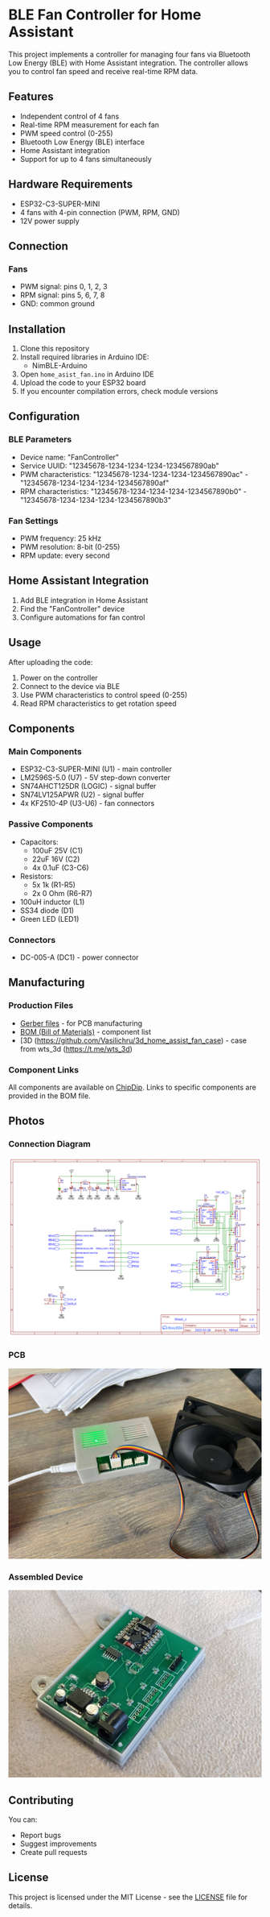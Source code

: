 # BLE Fan Controller for Home Assistant

This project implements a controller for managing four fans via Bluetooth Low Energy (BLE) with Home Assistant integration. The controller allows you to control fan speed and receive real-time RPM data.

## Features

- Independent control of 4 fans
- Real-time RPM measurement for each fan
- PWM speed control (0-255)
- Bluetooth Low Energy (BLE) interface
- Home Assistant integration
- Support for up to 4 fans simultaneously

## Hardware Requirements

- ESP32-C3-SUPER-MINI
- 4 fans with 4-pin connection (PWM, RPM, GND)
- 12V power supply

## Connection

### Fans
- PWM signal: pins 0, 1, 2, 3
- RPM signal: pins 5, 6, 7, 8
- GND: common ground

## Installation

1. Clone this repository
2. Install required libraries in Arduino IDE:
   - NimBLE-Arduino
3. Open `home_asist_fan.ino` in Arduino IDE
4. Upload the code to your ESP32 board
5. If you encounter compilation errors, check module versions

## Configuration

### BLE Parameters
- Device name: "FanController"
- Service UUID: "12345678-1234-1234-1234-1234567890ab"
- PWM characteristics: "12345678-1234-1234-1234-1234567890ac" - "12345678-1234-1234-1234-1234567890af"
- RPM characteristics: "12345678-1234-1234-1234-1234567890b0" - "12345678-1234-1234-1234-1234567890b3"

### Fan Settings
- PWM frequency: 25 kHz
- PWM resolution: 8-bit (0-255)
- RPM update: every second

## Home Assistant Integration

1. Add BLE integration in Home Assistant
2. Find the "FanController" device
3. Configure automations for fan control

## Usage

After uploading the code:
1. Power on the controller
2. Connect to the device via BLE
3. Use PWM characteristics to control speed (0-255)
4. Read RPM characteristics to get rotation speed

## Components

### Main Components
- ESP32-C3-SUPER-MINI (U1) - main controller
- LM2596S-5.0 (U7) - 5V step-down converter
- SN74AHCT125DR (LOGIC) - signal buffer
- SN74LV125APWR (U2) - signal buffer
- 4x KF2510-4P (U3-U6) - fan connectors

### Passive Components
- Capacitors:
  - 100uF 25V (C1)
  - 22uF 16V (C2)
  - 4x 0.1uF (C3-C6)
- Resistors:
  - 5x 1k (R1-R5)
  - 2x 0 Ohm (R6-R7)
- 100uH inductor (L1)
- SS34 diode (D1)
- Green LED (LED1)

### Connectors
- DC-005-A (DC1) - power connector

## Manufacturing

### Production Files
- [Gerber files](production/Gerber_t-fun_PCB_t-fun_4_2025-05-18.zip) - for PCB manufacturing
- [BOM (Bill of Materials)](production/BOM_t-fun_2025-05-18.csv) - component list
- [3D (https://github.com/Vasilichru/3d_home_assist_fan_case) - case from wts_3d (https://t.me/wts_3d)

### Component Links
All components are available on [ChipDip](https://www.chipdip.ru/). Links to specific components are provided in the BOM file.

## Photos

### Connection Diagram
![Connection Diagram](files/Schematic_t-fun_2025-05-18.png)

### PCB
![PCB](files/photo_2025-05-18_19-02-23.jpg)

### Assembled Device
![Assembled Device](files/photo_2025-05-18_19-02-53.jpg)

## Contributing

You can:
- Report bugs
- Suggest improvements
- Create pull requests

## License

This project is licensed under the MIT License - see the [LICENSE](LICENSE) file for details.


